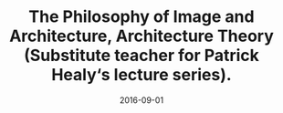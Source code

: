 ---
layout: item
title: "The Philosophy of Image and Architecture, Architecture Theory (Substitute teacher for Patrick Healy‘s lecture series)."
type: seminar
org: Faculty of Architecture and the Built Environment, Delft University of Technology
date: 2016-09-01
hide: true
iterations: [fall 2016]
---
